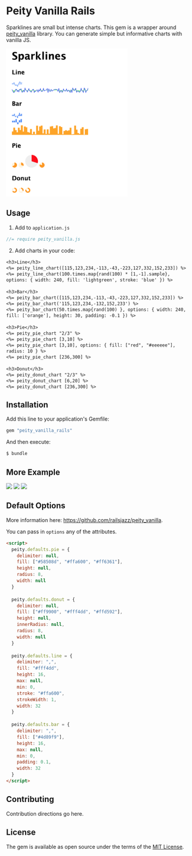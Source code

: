# Peity Vanilla Rails

Sparklines are small but intense charts. This gem is a wrapper around [peity_vanilla](https://github.com/railsjazz/peity_vanilla) library. You can generate simple but informative charts with vanilla JS.

<img src="./docs/sparklines.png" height="400px"/>

## Usage

1. Add to `application.js`

```javascript
//= require peity_vanilla.js
```

2. Add charts in your code:

```erb
<h3>Line</h3>
<%= peity_line_chart([115,123,234,-113,-43,-223,127,332,152,233]) %>
<%= peity_line_chart(100.times.map{rand(100) * [1,-1].sample}, options: { width: 240, fill: 'lightgreen', stroke: 'blue' }) %>

<h3>Bar</h3>
<%= peity_bar_chart([115,123,234,-113,-43,-223,127,332,152,233]) %>
<%= peity_bar_chart('115,123,234,-132,152,233') %>
<%= peity_bar_chart(50.times.map{rand(100) }, options: { width: 240, fill: ['orange'], height: 30, padding: -0.1 }) %>

<h3>Pie</h3>
<%= peity_pie_chart "2/3" %>
<%= peity_pie_chart [3,10] %>
<%= peity_pie_chart [3,10], options: { fill: ["red", "#eeeeee"], radius: 10 } %>
<%= peity_pie_chart [236,300] %>

<h3>Donut</h3>
<%= peity_donut_chart "2/3" %>
<%= peity_donut_chart [6,20] %>
<%= peity_donut_chart [236,300] %>
```

## Installation
Add this line to your application's Gemfile:

```ruby
gem "peity_vanilla_rails"
```

And then execute:
```bash
$ bundle
```

## More Example

<img src="https://github.com/railsjazz/peity_vanilla/raw/main/docs/color.png"/>
<img src="https://github.com/railsjazz/peity_vanilla/raw/main/docs/custom.png"/>
<img src="https://github.com/railsjazz/peity_vanilla/raw/main/docs/animation.gif"/>

## Default Options

More information here: https://github.com/railsjazz/peity_vanilla.

You can pass in `options` any of the attributes.

```html
<script>
  peity.defaults.pie = {
    delimiter: null,
    fill: ["#58508d", "#ffa600", "#ff6361"],
    height: null,
    radius: 8,
    width: null
  }

  peity.defaults.donut = {
    delimiter: null,
    fill: ["#ff9900", "#fff4dd", "#ffd592"],
    height: null,
    innerRadius: null,
    radius: 8,
    width: null
  }

  peity.defaults.line = {
    delimiter: ",",
    fill: "#fff4dd",
    height: 16,
    max: null,
    min: 0,
    stroke: "#ffa600",
    strokeWidth: 1,
    width: 32
  }

  peity.defaults.bar = {
    delimiter: ",",
    fill: ["#4d89f9"],
    height: 16,
    max: null,
    min: 0,
    padding: 0.1,
    width: 32
  } 
</script>
```

## Contributing
Contribution directions go here.

## License
The gem is available as open source under the terms of the [MIT License](https://opensource.org/licenses/MIT).
